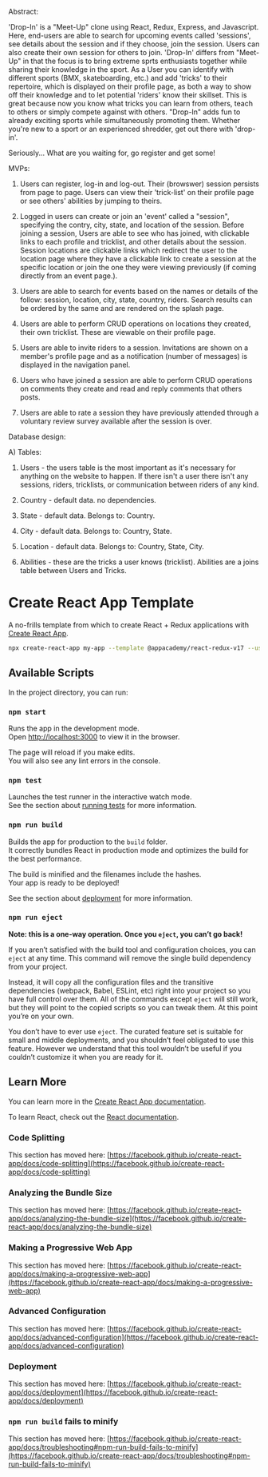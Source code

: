 

Abstract:

'Drop-In' is a "Meet-Up" clone using React, Redux, Express, and Javascript. Here, end-users are able to
search for upcoming events called 'sessions', see details about the session and if they choose, join the session. Users can also create their own session for others to join. 'Drop-In' differs from "Meet-Up" in that the focus is to bring extreme sprts enthusiasts together while sharing their knowledge in the sport. As a User you can identify with different sports (BMX, skateboarding, etc.) and add 'tricks' to their repertoire, which is displayed on their profile page, as both a way to show off their knowledge and to let potential 'riders' know their skillset. This is great because now you know what tricks you can learn from others, teach to others or simply compete against with others. "Drop-In" adds fun to already exciting sports while simultaneously promoting them. Whether you're new to a sport or an experienced shredder, get out there with 'drop-in'.

Seriously... What are you waiting for, go register and get some!



MVPs:

1. Users can register, log-in and log-out. Their (browswer) session persists from page to page. Users can view their 'trick-list' on their profile page or see others' abilities by jumping to theirs.

2. Logged in users can create or join an 'event' called a "session", specifying the contry, city, state, and location of the session. Before joining a session, Users are able to see who has joined, with clickable links to each profile and tricklist, and other details about the session. Session locations are clickable links which redirect the user to the location page where they have a clickable link to create a session at the specific location or join the one they were viewing previously (if coming directly from an event page.).

3. Users are able to search for events based on the names or details of the follow: session, location, city, state, country, riders.  Search results can be ordered by the same and are rendered on the splash page.

4. Users are able to perform CRUD operations on locations they created, their own tricklist. These are viewable on their profile page.

5. Users are able to invite riders to a session. Invitations are shown on a member's profile page and as a notification (number of messages) is displayed in the navigation panel.

6. Users who have joined a session are able to perform CRUD operations on comments they create and read and reply comments that others posts.

7. Users are able to rate a session they have previously attended through a voluntary review survey available after the session is over.


Database design:

A) Tables:

1. Users - the users table is the most important as it's necessary for anything on the website to happen. If there isn't a user there isn't any sessions, riders, tricklists, or communication between riders of any kind.

2. Country - default data. no dependencies.

3. State - default data. Belongs to: Country.

4. City - default data. Belongs to: Country, State.

5. Location - default data.  Belongs to: Country, State, City.

2. Abilities - these are the tricks a user knows (tricklist). Abilities are a joins table between Users and Tricks.




























































# Create React App Template

A no-frills template from which to create React + Redux applications with
[Create React App](https://github.com/facebook/create-react-app).

```sh
npx create-react-app my-app --template @appacademy/react-redux-v17 --use-npm
```

## Available Scripts

In the project directory, you can run:

### `npm start`

Runs the app in the development mode.\
Open [http://localhost:3000](http://localhost:3000) to view it in the browser.

The page will reload if you make edits.\
You will also see any lint errors in the console.

### `npm test`

Launches the test runner in the interactive watch mode.\
See the section about [running tests](https://facebook.github.io/create-react-app/docs/running-tests) for more information.

### `npm run build`

Builds the app for production to the `build` folder.\
It correctly bundles React in production mode and optimizes the build for the best performance.

The build is minified and the filenames include the hashes.\
Your app is ready to be deployed!

See the section about [deployment](https://facebook.github.io/create-react-app/docs/deployment) for more information.

### `npm run eject`

**Note: this is a one-way operation. Once you `eject`, you can’t go back!**

If you aren’t satisfied with the build tool and configuration choices, you can `eject` at any time. This command will remove the single build dependency from your project.

Instead, it will copy all the configuration files and the transitive dependencies (webpack, Babel, ESLint, etc) right into your project so you have full control over them. All of the commands except `eject` will still work, but they will point to the copied scripts so you can tweak them. At this point you’re on your own.

You don’t have to ever use `eject`. The curated feature set is suitable for small and middle deployments, and you shouldn’t feel obligated to use this feature. However we understand that this tool wouldn’t be useful if you couldn’t customize it when you are ready for it.

## Learn More

You can learn more in the [Create React App documentation](https://facebook.github.io/create-react-app/docs/getting-started).

To learn React, check out the [React documentation](https://reactjs.org/).

### Code Splitting

This section has moved here: [https://facebook.github.io/create-react-app/docs/code-splitting](https://facebook.github.io/create-react-app/docs/code-splitting)

### Analyzing the Bundle Size

This section has moved here: [https://facebook.github.io/create-react-app/docs/analyzing-the-bundle-size](https://facebook.github.io/create-react-app/docs/analyzing-the-bundle-size)

### Making a Progressive Web App

This section has moved here: [https://facebook.github.io/create-react-app/docs/making-a-progressive-web-app](https://facebook.github.io/create-react-app/docs/making-a-progressive-web-app)

### Advanced Configuration

This section has moved here: [https://facebook.github.io/create-react-app/docs/advanced-configuration](https://facebook.github.io/create-react-app/docs/advanced-configuration)

### Deployment

This section has moved here: [https://facebook.github.io/create-react-app/docs/deployment](https://facebook.github.io/create-react-app/docs/deployment)

### `npm run build` fails to minify

This section has moved here: [https://facebook.github.io/create-react-app/docs/troubleshooting#npm-run-build-fails-to-minify](https://facebook.github.io/create-react-app/docs/troubleshooting#npm-run-build-fails-to-minify)
